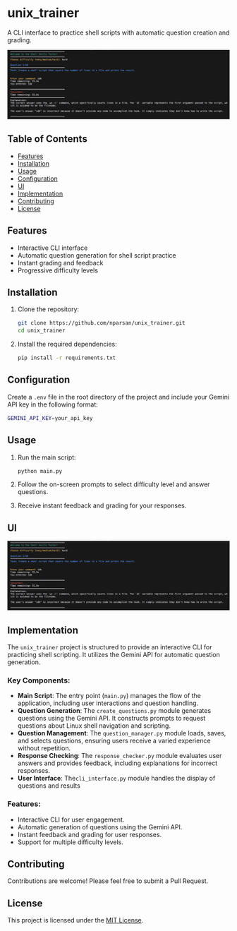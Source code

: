 # unix_trainer

A CLI interface to practice shell scripts with automatic question creation and grading.

![Q/A UI](https://github.com/nparsan/unix_trainer/blob/main/screenshots/Screenshot%202024-09-04%20at%2011.48.56.png)

## Table of Contents
- [Features](#features)
- [Installation](#installation)
- [Usage](#usage)
- [Configuration](#configuration)
- [UI](#ui)
- [Implementation](#implementation)
- [Contributing](#contributing)
- [License](#license)

## Features

- Interactive CLI interface
- Automatic question generation for shell script practice
- Instant grading and feedback
- Progressive difficulty levels

## Installation

1. Clone the repository:
   ```bash
   git clone https://github.com/nparsan/unix_trainer.git
   cd unix_trainer
   ```

2. Install the required dependencies:
   ```bash
   pip install -r requirements.txt
   ```

## Configuration

Create a `.env` file in the root directory of the project and include your Gemini API key in the following format:
```bash
GEMINI_API_KEY=your_api_key
```

## Usage

1. Run the main script:
   ```bash
   python main.py
   ```

2. Follow the on-screen prompts to select difficulty level and answer questions.

3. Receive instant feedback and grading for your responses.

## UI

![Q/A UI](https://github.com/nparsan/unix_trainer/blob/main/screenshots/Screenshot%202024-09-04%20at%2011.48.56.png)

## Implementation

The `unix_trainer` project is structured to provide an interactive CLI for practicing shell scripting. It utilizes the Gemini API for automatic question generation. 

### Key Components:

- **Main Script**: The entry point (`main.py`) manages the flow of the application, including user interactions and question handling.
- **Question Generation**: The `create_questions.py` module generates questions using the Gemini API. It constructs prompts to request questions about Linux shell navigation and scripting.
- **Question Management**: The `question_manager.py` module loads, saves, and selects questions, ensuring users receive a varied experience without repetition.
- **Response Checking**: The `response_checker.py` module evaluates user answers and provides feedback, including explanations for incorrect responses.
- **User Interface**: The`cli_interface.py` module handles the display of questions and results

### Features:

- Interactive CLI for user engagement.
- Automatic generation of questions using the Gemini API.
- Instant feedback and grading for user responses.
- Support for multiple difficulty levels.

## Contributing

Contributions are welcome! Please feel free to submit a Pull Request.

## License

This project is licensed under the [MIT License](LICENSE).

